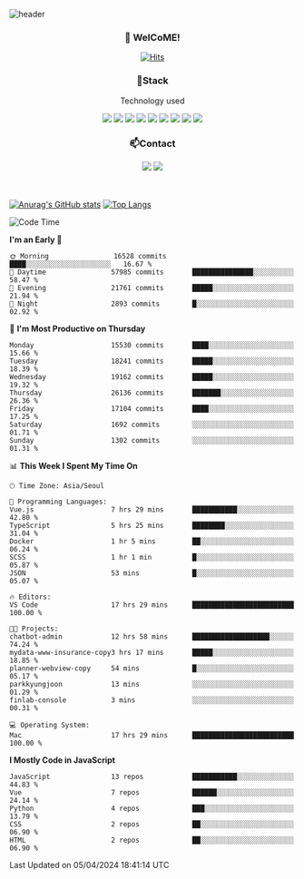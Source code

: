 ![header](https://capsule-render.vercel.app/api?type=waving&color=gradient&height=200&text=Kyungjoon&fontAlign=70&fontAlignY=40&animation=twinkling)

<h3 align="center">👋 WelCoME!</h3>

<div align=center>
  
[![Hits](https://hits.seeyoufarm.com/api/count/incr/badge.svg?url=https%3A%2F%2Fgithub.com%2Fuvula6921&count_bg=%2322BAC9&title_bg=%23827F7F&icon=iconify.svg&icon_color=%2325A27F&title=visits&edge_flat=false)](https://hits.seeyoufarm.com)
  
</div>
<h3 align="center">📌Stack</h3>
<p align="center">Technology used</p>
<div align="center"><img src="https://img.shields.io/badge/HTML5-E34F26?style=flat-square&logo=HTML5&logoColor=white"></img> <img src="https://img.shields.io/badge/CSS3-0A84FF?style=flat-square&logo=CSS3&logoColor=white"></img> <img src="https://img.shields.io/badge/JavaScript-FFCD11?style=flat-square&logo=JavaScript&logoColor=white"></img> <img src="https://img.shields.io/badge/React-00BCF6?style=flat-square&logo=React&logoColor=white"></img> <img src="https://img.shields.io/badge/jQuery-3655FF?style=flat-square&logo=jQuery&logoColor=white"></img> <img src="https://img.shields.io/badge/Ruby-E0115F?style=flat-square&logo=Ruby&logoColor=white"></img> <img src="https://img.shields.io/badge/Python-4B8BBE?style=flat-square&logo=Python&logoColor=white"></img> <img src="https://img.shields.io/badge/Vue-4FC08D?style=flat-square&logo=Vue.js&logoColor=white"></img> <img src="https://img.shields.io/badge/Nuxt-00DC82?style=flat-square&logo=Nuxt.js&logoColor=white"></img></div>

<h3 align="center">📫Contact</h3>
<div align="center"><a href="https://velog.io/@uvula6921/"><img src="https://img.shields.io/badge/Blog-20c997?style=flat-square&logo=V&logoColor=white"/></a> <a href="pkj6921@gmail.com"><img src="https://img.shields.io/badge/Gmail-EA4335?style=flat-square&logo=Gmail&logoColor=white"/></a></div>
<br>
<br>

[![Anurag's GitHub stats](https://github-readme-stats.vercel.app/api?username=uvula6921&hide=stars,issues&show_icons=true&count_private=true&theme=tokyonight)](https://github.com/anuraghazra/github-readme-stats)
[![Top Langs](https://github-readme-stats.vercel.app/api/top-langs/?username=uvula6921&hide=css,jupyter%20notebook,html&exclude_repo=uvula6921,uvula6921.github.io&layout=compact&langs_count=8)](https://github.com/anuraghazra/github-readme-stats)

<!--START_SECTION:waka-->
![Code Time](http://img.shields.io/badge/Code%20Time-2%2C197%20hrs%2054%20mins-blue)

**I'm an Early 🐤** 

```text
🌞 Morning                16528 commits       ████░░░░░░░░░░░░░░░░░░░░░   16.67 % 
🌆 Daytime                57985 commits       ███████████████░░░░░░░░░░   58.47 % 
🌃 Evening                21761 commits       █████░░░░░░░░░░░░░░░░░░░░   21.94 % 
🌙 Night                  2893 commits        █░░░░░░░░░░░░░░░░░░░░░░░░   02.92 % 
```
📅 **I'm Most Productive on Thursday** 

```text
Monday                   15530 commits       ████░░░░░░░░░░░░░░░░░░░░░   15.66 % 
Tuesday                  18241 commits       █████░░░░░░░░░░░░░░░░░░░░   18.39 % 
Wednesday                19162 commits       █████░░░░░░░░░░░░░░░░░░░░   19.32 % 
Thursday                 26136 commits       ███████░░░░░░░░░░░░░░░░░░   26.36 % 
Friday                   17104 commits       ████░░░░░░░░░░░░░░░░░░░░░   17.25 % 
Saturday                 1692 commits        ░░░░░░░░░░░░░░░░░░░░░░░░░   01.71 % 
Sunday                   1302 commits        ░░░░░░░░░░░░░░░░░░░░░░░░░   01.31 % 
```


📊 **This Week I Spent My Time On** 

```text
🕑︎ Time Zone: Asia/Seoul

💬 Programming Languages: 
Vue.js                   7 hrs 29 mins       ███████████░░░░░░░░░░░░░░   42.80 % 
TypeScript               5 hrs 25 mins       ████████░░░░░░░░░░░░░░░░░   31.04 % 
Docker                   1 hr 5 mins         ██░░░░░░░░░░░░░░░░░░░░░░░   06.24 % 
SCSS                     1 hr 1 min          █░░░░░░░░░░░░░░░░░░░░░░░░   05.87 % 
JSON                     53 mins             █░░░░░░░░░░░░░░░░░░░░░░░░   05.07 % 

🔥 Editors: 
VS Code                  17 hrs 29 mins      █████████████████████████   100.00 % 

🐱‍💻 Projects: 
chatbot-admin            12 hrs 58 mins      ███████████████████░░░░░░   74.24 % 
mydata-www-insurance-copy3 hrs 17 mins       █████░░░░░░░░░░░░░░░░░░░░   18.85 % 
planner-webview-copy     54 mins             █░░░░░░░░░░░░░░░░░░░░░░░░   05.17 % 
parkkyungjoon            13 mins             ░░░░░░░░░░░░░░░░░░░░░░░░░   01.29 % 
finlab-console           3 mins              ░░░░░░░░░░░░░░░░░░░░░░░░░   00.31 % 

💻 Operating System: 
Mac                      17 hrs 29 mins      █████████████████████████   100.00 % 
```

**I Mostly Code in JavaScript** 

```text
JavaScript               13 repos            ███████████░░░░░░░░░░░░░░   44.83 % 
Vue                      7 repos             ██████░░░░░░░░░░░░░░░░░░░   24.14 % 
Python                   4 repos             ███░░░░░░░░░░░░░░░░░░░░░░   13.79 % 
CSS                      2 repos             ██░░░░░░░░░░░░░░░░░░░░░░░   06.90 % 
HTML                     2 repos             ██░░░░░░░░░░░░░░░░░░░░░░░   06.90 % 
```




 Last Updated on 05/04/2024 18:41:14 UTC
<!--END_SECTION:waka-->
